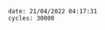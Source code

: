 

                date: 21/04/2022 04:17:31
                cycles: 30000

                         